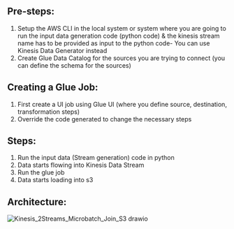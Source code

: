 ## Pre-steps:

1. Setup the AWS CLI in the local system or system where you are going to run the input data generation code (python code) & the kinesis stream name has to be provided as input to the python code- You can use Kinesis Data Generator instead
2. Create Glue Data Catalog for the sources you are trying to connect (you can define the schema for the sources)

## Creating a Glue Job:

1. First create a UI job using Glue UI (where you define source, destination, transformation steps)
2. Override the code generated to change the necessary steps

## Steps:

1. Run the input data (Stream generation) code in python
2. Data starts flowing into Kinesis Data Stream
3. Run the glue job
4. Data starts loading into s3

## Architecture:

![Kinesis_2Streams_Microbatch_Join_S3 drawio](https://user-images.githubusercontent.com/82138543/235253010-04ff574e-b891-477b-b4e0-f30615f52f99.png)

